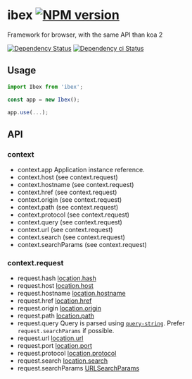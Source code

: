 # ibex [![NPM version][npm-image]][npm-url]

Framework for browser, with the same API than koa 2

[![Dependency Status][daviddm-image]][daviddm-url]
[![Dependency ci Status][dependencyci-image]][dependencyci-url]

## Usage

```js
import Ibex from 'ibex';

const app = new Ibex();

app.use(...);
```

## API
 
### context

- context.app Application instance reference.
- context.host (see context.request)
- context.hostname (see context.request)
- context.href (see context.request)
- context.origin (see context.request)
- context.path (see context.request)
- context.protocol (see context.request)
- context.query (see context.request)
- context.url (see context.request)
- context.search (see context.request)
- context.searchParams (see context.request)

### context.request

- request.hash [location.hash](https://developer.mozilla.org/en-US/docs/Web/API/Location/hash)
- request.host [location.host](https://developer.mozilla.org/en-US/docs/Web/API/Location/host)
- request.hostname [location.hostname](https://developer.mozilla.org/en-US/docs/Web/API/Location/hostname)
- request.href [location.href](https://developer.mozilla.org/en-US/docs/Web/API/Location/href)
- request.origin [location.origin](https://developer.mozilla.org/en-US/docs/Web/API/Location/origin)
- request.path [location.path](https://developer.mozilla.org/en-US/docs/Web/API/Location/path)
- request.query Query is parsed using [`query-string`](https://www.npmjs.com/package/query-string). Prefer `request.searchParams` if possible.
- request.url [location.url](https://developer.mozilla.org/en-US/docs/Web/API/Location/url)
- request.port [location.port](https://developer.mozilla.org/en-US/docs/Web/API/Location/port)
- request.protocol [location.protocol](https://developer.mozilla.org/en-US/docs/Web/API/Location/protocol)
- request.search [location.search](https://developer.mozilla.org/en-US/docs/Web/API/Location/search)
- request.searchParams [URLSearchParams](https://developer.mozilla.org/en-US/docs/Web/API/URLSearchParams)

[npm-image]: https://img.shields.io/npm/v/ibex.svg?style=flat-square
[npm-url]: https://npmjs.org/package/ibex
[daviddm-image]: https://david-dm.org/alpjs/ibex.svg?style=flat-square
[daviddm-url]: https://david-dm.org/alpjs/ibex
[dependencyci-image]: https://dependencyci.com/github/alpjs/ibex/badge?style=flat-square
[dependencyci-url]: https://dependencyci.com/github/alpjs/ibex
